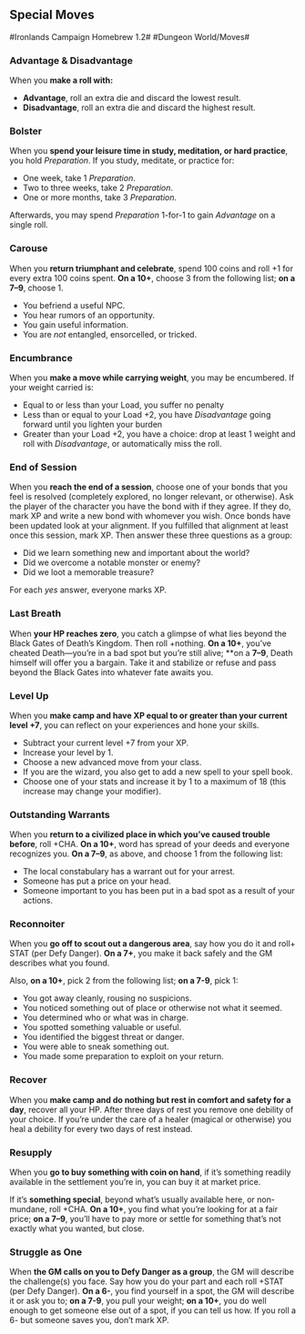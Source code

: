 ## Special Moves
#Ironlands Campaign Homebrew 1.2#
#Dungeon World/Moves#
### Advantage & Disadvantage
When you **make a roll with:**

* **Advantage**, roll an extra die and discard the lowest result. 
* **Disadvantage**, roll an extra die and discard the highest result. 
### Bolster
When you **spend your leisure time in study, meditation, or hard practice**, you hold *Preparation*. If you study, meditate, or practice for:

* One week, take 1 *Preparation*.
* Two to three weeks, take 2 *Preparation*.
* One or more months, take 3 *Preparation*. 

Afterwards, you may spend *Preparation* 1-for-1 to gain *Advantage* on a single roll.
### Carouse 
When you **return triumphant and celebrate**, spend 100 coins and roll +1 for every extra 100 coins spent. **On a 10+**, choose 3 from the following list; **on a 7–9**, choose 1. 

* You befriend a useful NPC.
* You hear rumors of an opportunity.
* You gain useful information.
* You are *not* entangled, ensorcelled, or tricked.
### Encumbrance
When you **make a move while carrying weight**, you may be encumbered. If your weight carried is:

* Equal to or less than your Load, you suffer no penalty
* Less than or equal to your Load +2, you have *Disadvantage* going forward until you lighten your burden
* Greater than your Load +2, you have a choice: drop at least 1 weight and roll with *Disadvantage*, or automatically miss the roll.
### End of Session
When you **reach the end of a session**, choose one of your bonds that you feel is resolved (completely explored, no longer relevant, or otherwise). Ask the player of the character you have the bond with if they agree. If they do, mark XP and write a new bond with whomever you wish.
Once bonds have been updated look at your alignment. If you fulfilled that alignment at least once this session, mark XP. Then answer these three questions as a group:

* Did we learn something new and important about the world?
* Did we overcome a notable monster or enemy?
* Did we loot a memorable treasure?

For each *yes* answer, everyone marks XP.
### Last Breath
When **your HP reaches zero**, you catch a glimpse of what lies beyond the Black Gates of Death’s Kingdom. Then  roll +nothing. **On a 10+**, you’ve cheated Death—you’re in a bad spot but you’re still alive; **on a **7–9**, Death himself will offer you a bargain. Take it and stabilize or refuse and pass beyond the Black Gates into whatever fate awaits you.
### Level Up
When you **make camp and have XP equal to or greater than your current level +7**, you can reflect on your experiences and hone your skills.

* Subtract your current level +7 from your XP.
* Increase your level by 1.
* Choose a new advanced move from your class.
* If you are the wizard, you also get to add a new spell to your spell book.
* Choose one of your stats and increase it by 1 to a maximum of 18 (this increase may change your modifier).
### Outstanding Warrants
When you **return to a civilized place in which you’ve caused trouble before**, roll +CHA. **On a 10+**, word has spread of your deeds and everyone recognizes you. **On a 7–9**, as above, and choose 1 from the following list:

* The local constabulary has a warrant out for your arrest.
* Someone has put a price on your head.
* Someone important to you has been put in a bad spot as a result of your actions.
### Reconnoiter
When you **go off to scout out a dangerous area**, say how you do it and roll+ STAT (per Defy Danger). **On a 7+**, you make it back safely and the GM describes what you found.

Also, **on a 10+**, pick 2 from the following list; **on a 7-9**, pick 1:

- You got away cleanly, rousing no suspicions.
- You noticed something out of place or otherwise not what it seemed.
- You determined who or what was in charge.
- You spotted something valuable or useful.
- You identified the biggest threat or danger.
- You were able to sneak something out.
- You made some preparation to exploit on your return.
### Recover
When you **make camp and do nothing but rest in comfort and safety for a day**, recover all your HP. After three days of rest you remove one debility of your choice. If you’re under the care of a healer (magical or otherwise) you heal a debility for every two days of rest instead.
### Resupply
When you **go to buy something with coin on hand**, if it’s something readily available in the settlement you’re in, you can buy it at market price. 

If it’s **something special**, beyond what’s usually available here, or non-mundane,  roll +CHA. **On a 10+**, you find what you’re looking for at a fair price; **on a 7–9**, you’ll have to pay more or settle for something that’s not exactly what you wanted, but close.
### Struggle as One
When **the GM calls on you to Defy Danger as a group**, the GM will describe the challenge(s) you face. Say how you do your part and each roll +STAT (per Defy Danger). **On a 6-**, you find yourself in a spot, the GM will describe it or ask you to; **on a 7-9**, you pull your weight; **on a 10+**, you do well enough to get someone else out of a spot, if you can tell us how.
If you roll a 6- but someone saves you, don’t mark XP.

